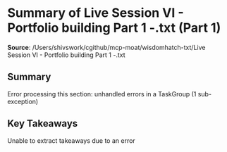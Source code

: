 # Summary of Live Session VI - Portfolio building Part 1 -.txt (Part 1)

**Source**: /Users/shivswork/cgithub/mcp-moat/wisdomhatch-txt/Live Session VI - Portfolio building Part 1 -.txt

## Summary
Error processing this section: unhandled errors in a TaskGroup (1 sub-exception)

## Key Takeaways
Unable to extract takeaways due to an error
